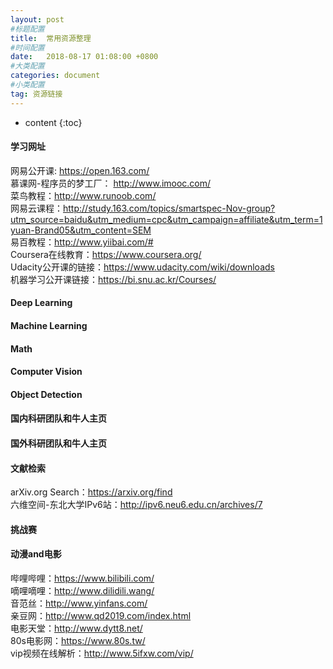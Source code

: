 ```yaml
---
layout: post
#标题配置
title:  常用资源整理
#时间配置
date:   2018-08-17 01:08:00 +0800
#大类配置
categories: document
#小类配置
tag: 资源链接
---
```


* content
{:toc}



#### 学习网址
网易公开课: <https://open.163.com/>  
慕课网-程序员的梦工厂： <http://www.imooc.com/>  
菜鸟教程：<http://www.runoob.com/>  
网易云课程：<http://study.163.com/topics/smartspec-Nov-group?utm_source=baidu&utm_medium=cpc&utm_campaign=affiliate&utm_term=1yuan-Brand05&utm_content=SEM>  
易百教程：<http://www.yiibai.com/#>  
Coursera在线教育：<https://www.coursera.org/>  
Udacity公开课的链接：<https://www.udacity.com/wiki/downloads>  
机器学习公开课链接：<https://bi.snu.ac.kr/Courses/>  

#### Deep Learning

#### Machine Learning

#### Math

#### Computer Vision

#### Object Detection

#### 国内科研团队和牛人主页

#### 国外科研团队和牛人主页

#### 文献检索
arXiv.org Search：<https://arxiv.org/find>  
六维空间-东北大学IPv6站：<http://ipv6.neu6.edu.cn/archives/7>  

#### 挑战赛

#### 动漫and电影
哔哩哔哩：<https://www.bilibili.com/>  
嘀哩嘀哩：<http://www.dilidili.wang/>  
音范丝：<http://www.yinfans.com/>  
亲豆网：<http://www.qd2019.com/index.html>  
电影天堂：<http://www.dytt8.net/>  
80s电影网：<https://www.80s.tw/>  
vip视频在线解析：<http://www.5ifxw.com/vip/>